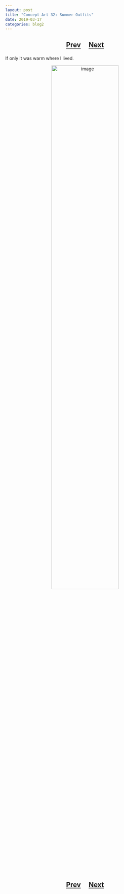 ```yaml
---
layout: post
title: "Concept Art 32: Summer Outfits"
date: 2019-03-17
categories: blog2
---
```


<h2>
  <p style="text-align:center;">
    <a href="/wingsofthechorus/archive/2019/03/17/conceptart31">Prev</a>
    &nbsp;&nbsp;&nbsp;
    <a href="/wingsofthechorus/archive/2019/03/18/conceptart33">Next</a>
  </p>
</h2>

If only it was warm where I lived.

<p style="text-align:center;">
  <img src="/wingsofthechorus/images/conceptart/ca32.png" width="65%" alt="image"/>
</p>

<h2>
  <p style="text-align:center;">
    <a href="/wingsofthechorus/archive/2019/03/17/conceptart31">Prev</a>
    &nbsp;&nbsp;&nbsp;
    <a href="/wingsofthechorus/archive/2019/03/18/conceptart33">Next</a>
  </p>
</h2>
